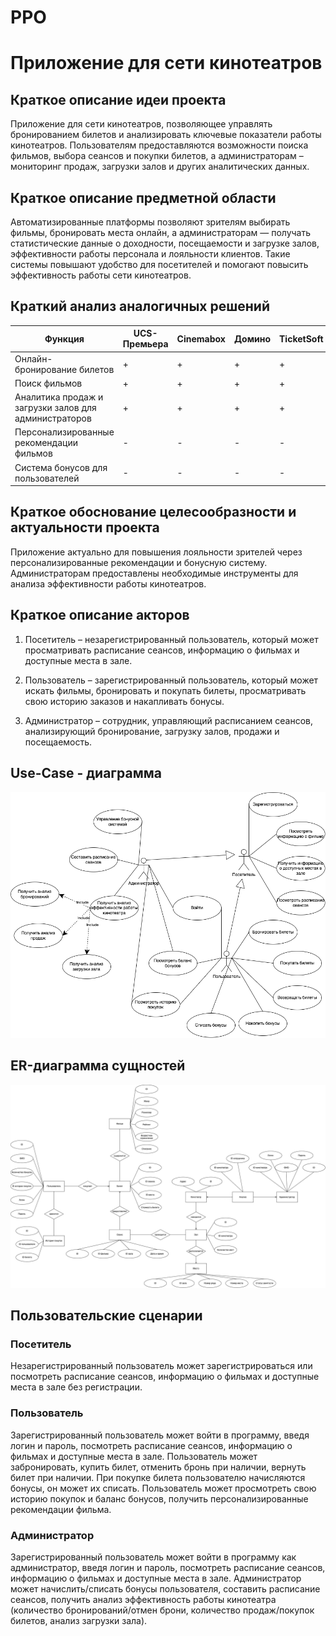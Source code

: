 # PPO
# Приложение для сети кинотеатров  

## Краткое описание идеи проекта

Приложение для сети кинотеатров, позволяющее управлять бронированием билетов и анализировать ключевые показатели работы кинотеатров. 
Пользователям предоставляются возможности поиска фильмов, выбора сеансов и покупки билетов, а администраторам – мониторинг продаж, загрузки залов и других аналитических данных. 

## Краткое описание предметной области

Автоматизированные платформы позволяют зрителям выбирать фильмы, бронировать места онлайн, а администраторам — получать статистические данные о доходности, посещаемости и загрузке залов, эффективности работы персонала и лояльности клиентов. Такие системы повышают удобство для посетителей и помогают повысить эффективность работы сети кинотеатров.

## Краткий анализ аналогичных решений

|Функция | UCS-Премьера | Cinemabox | Домино | TicketSoft | WellSeen |
|-|-|-|-|-|-|
| Онлайн-бронирование билетов | + | + | + | + | + |
| Поиск фильмов | + | + | + | + | + |
| Аналитика продаж и загрузки залов для администраторов | + | + | + | + | + |
| Персонализированные рекомендации фильмов | - | - | - | - | + |
| Система бонусов для пользователей | - | - | - | - | + |

## Краткое обоснование целесообразности и актуальности проекта

Приложение актуально для повышения лояльности зрителей через персонализированные рекомендации и бонусную систему. Администраторам предоставлены необходимые инструменты для анализа эффективности работы кинотеатров.

## Краткое описание акторов

1. Посетитель  – незарегистрированный пользователь, который может просматривать расписание сеансов, информацию о фильмах и доступные места в зале.
    
2. Пользователь  – зарегистрированный пользователь, который может искать фильмы, бронировать и покупать билеты, просматривать свою историю заказов и накапливать бонусы.
    
3. Администратор – сотрудник, управляющий расписанием сеансов, анализирующий бронирование, загрузку залов, продажи и посещаемость.

## Use-Case - диаграмма
![Use-Case диаграмма](usecase.png)

## ER-диаграмма сущностей
![ER-диаграмма сущностей](erwellseen.png)

## Пользовательские сценарии

### Посетитель
Незарегистрированный пользователь может зарегистрироваться или посмотреть расписание сеансов, информацию о фильмах и доступные места в зале без регистрации. 

### Пользователь
Зарегистрированный пользователь может войти в программу, введя логин и пароль, посмотреть расписание сеансов, информацию о фильмах и доступные места в зале. Пользователь может забронировать, купить билет, отменить бронь при наличии, вернуть билет при наличии. При покупке билета пользователю начисляются бонусы, он может их списать. Пользователь может просмотреть свою историю покупок и баланс бонусов, получить персонализированные рекомендации фильма. 

### Администратор
Зарегистрированный пользователь может войти в программу как администратор, введя логин и пароль, посмотреть расписание сеансов, информацию о фильмах и доступные места в зале. Администратор может начислить/списать бонусы пользователя, составить расписание сеансов, получить анализ эффективность работы кинотеатра (количество бронирований/отмен брони, количество продаж/покупок билетов, анализ загрузки зала).
 
